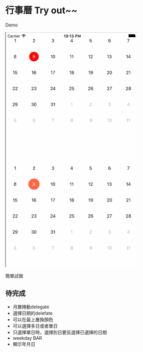 # 行事曆 Try out~~
Demo

![](./Calendar.gif)

簡單試做

## 待完成
- 月曆捲動delegate
- 選擇日期的delefate
- 可以在最上層換顏色
- 可以選擇多日或者單日
- 只選擇單日時，選擇別日要反選擇已選擇的日期
- weekday BAR
- 顯示年月日